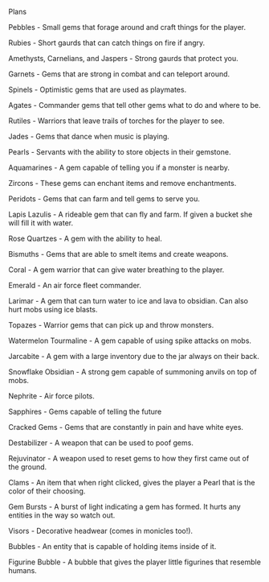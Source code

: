 Plans

Pebbles - Small gems that forage around and craft things for the player.

Rubies - Short gaurds that can catch things on fire if angry. 

Amethysts, Carnelians, and Jaspers - Strong gaurds that protect you.

Garnets - Gems that are strong in combat and can teleport around.

Spinels - Optimistic gems that are used as playmates.

Agates - Commander gems that tell other gems what to do and where to be.

Rutiles - Warriors that leave trails of torches for the player to see.

Jades - Gems that dance when music is playing.

Pearls - Servants with the ability to store objects in their gemstone.

Aquamarines - A gem capable of telling you if a monster is nearby.

Zircons - These gems can enchant items and remove enchantments.

Peridots - Gems that can farm and tell gems to serve you.

Lapis Lazulis - A rideable gem that can fly and farm. If given a bucket she will fill it with water.

Rose Quartzes - A gem with the ability to heal.

Bismuths - Gems that are able to smelt items and create weapons.

Coral - A gem warrior that can give water breathing to the player.

Emerald - An air force fleet commander.

Larimar - A gem that can turn water to ice and lava to obsidian. Can also hurt mobs using ice blasts.

Topazes - Warrior gems that can pick up and throw monsters.

Watermelon Tourmaline - A gem capable of using spike attacks on mobs.

Jarcabite - A gem with a large inventory due to the jar always on their back.

Snowflake Obsidian - A strong gem capable of summoning anvils on top of mobs.

Nephrite - Air force pilots.

Sapphires - Gems capable of telling the future

Cracked Gems - Gems that are constantly in pain and have white eyes.

Destabilizer - A weapon that can be used to poof gems.

Rejuvinator - A weapon used to reset gems to how they first came out of the ground.

Clams - An item that when right clicked, gives the player a Pearl that is the color of their choosing.

Gem Bursts - A burst of light indicating a gem has formed. It hurts any entities in the way so watch out.

Visors - Decorative headwear (comes in monicles too!).

Bubbles - An entity that is capable of holding items inside of it.

Figurine Bubble - A bubble that gives the player little figurines that resemble humans.
